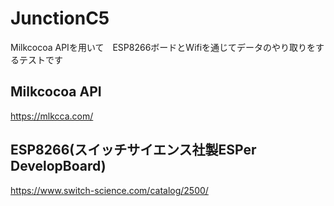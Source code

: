 # JunctionC5
Milkcocoa APIを用いて　ESP8266ボードとWifiを通じてデータのやり取りをするテストです

## Milkcocoa API
https://mlkcca.com/

## ESP8266(スイッチサイエンス社製ESPer DevelopBoard)
https://www.switch-science.com/catalog/2500/

